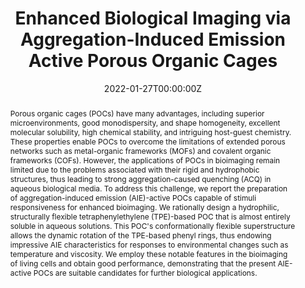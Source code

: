 ---
title: 'Enhanced Biological Imaging via Aggregation-Induced Emission Active Porous Organic Cages'

# Authors
# If you created a profile for a user (e.g. the default `admin` user), write the username (folder name) here
# and it will be replaced with their full name and linked to their profile.
authors:
  - Jinqiao Dong*
  - Yutong Pan
  - Kuiwei Yang
  - Yi Di Yuan
  - Vanessa Wee
  - Shidang Xu
  - Yuxiang Wang
  - Jianwen Jiang*
  - Bin Liu*
  - Dan Zhao*

# Author notes (optional)
author_notes:
  - 'Corresponding author'
  - 'Equal contribution'
  - 'Equal contribution'
  - 'Equal contribution'
  - 'Equal contribution'
  - 'Equal contribution'
  - 'Equal contribution'
  - 'Corresponding author'
  - 'Corresponding author'
  - 'Corresponding author'

date: '2022-01-27T00:00:00Z'
doi: '10.1021/acsnano.1c08605'

# Schedule page publish date (NOT publication's date).
publishDate: '2022-02-22T00:00:00Z'

# Publication type.
# Accepts a single type but formatted as a YAML list (for Hugo requirements).
# Enter a publication type from the CSL standard.
publication_types: ['article-journal']

# Publication name and optional abbreviated publication name.
publication: In *ACS Nano*
publication_short: In *ACS Nano*

abstract: Porous organic cages (POCs) have many advantages, including superior microenvironments, good monodispersity, and shape homogeneity, excellent molecular solubility, high chemical stability, and intriguing host-guest chemistry. These properties enable POCs to overcome the limitations of extended porous networks such as metal-organic frameworks (MOFs) and covalent organic frameworks (COFs). However, the applications of POCs in bioimaging remain limited due to the problems associated with their rigid and hydrophobic structures, thus leading to strong aggregation-caused quenching (ACQ) in aqueous biological media. To address this challenge, we report the preparation of aggregation-induced emission (AIE)-active POCs capable of stimuli responsiveness for enhanced bioimaging. We rationally design a hydrophilic, structurally flexible tetraphenylethylene (TPE)-based POC that is almost entirely soluble in aqueous solutions. This POC's conformationally flexible superstructure allows the dynamic rotation of the TPE-based phenyl rings, thus endowing impressive AIE characteristics for responses to environmental changes such as temperature and viscosity. We employ these notable features in the bioimaging of living cells and obtain good performance, demonstrating that the present AIE-active POCs are suitable candidates for further biological applications.

# Summary. An optional shortened abstract.
summary: Porous organic cages (POCs) have many advantages, including superior microenvironments, good monodispersity, and shape homogeneity, excellent molecular solubility, high chemical stability, and intriguing host-guest chemistry. These properties enable POCs to overcome the limitations of extended porous networks such as metal-organic frameworks (MOFs) and covalent organic frameworks (COFs). However, the applications of POCs in bioimaging remain limited due to the problems associated with their rigid and hydrophobic structures, thus leading to strong aggregation-caused quenching (ACQ) in aqueous biological media. To address this challenge, we report the preparation of aggregation-induced emission (AIE)-active POCs capable of stimuli responsiveness for enhanced bioimaging. We rationally design a hydrophilic, structurally flexible tetraphenylethylene (TPE)-based POC that is almost entirely soluble in aqueous solutions. This POC's conformationally flexible superstructure allows the dynamic rotation of the TPE-based phenyl rings, thus endowing impressive AIE characteristics for responses to environmental changes such as temperature and viscosity. We employ these notable features in the bioimaging of living cells and obtain good performance, demonstrating that the present AIE-active POCs are suitable candidates for further biological applications.
tags: []

# Display this page in the Featured widget?
featured: true

# Custom links (uncomment lines below)
# links:
# - name: Custom Link
#   url: http://example.org

url_pdf: 'https://pubs.acs.org/doi/epdf/10.1021/acsnano.1c08605?ref=article_openPDF'
url_code: ''
url_dataset: ''
url_poster: ''
url_project: ''
url_slides: ''
url_source: ''
url_video: ''

# Featured image
# To use, add an image named `featured.jpg/png` to your page's folder.
# image:
#   caption: 'Image credit: [**Unsplash**](https://unsplash.com/photos/pLCdAaMFLTE)'
#   focal_point: ''
#   preview_only: false
---